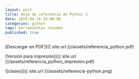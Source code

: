 ```yaml
---
layout: post
title: Hoja de referencia de Python 3
date: 2019-04-16 19:00:00
categories: python
tags: herramientas resumen
published: true
---
```


[Descargar en PDF]({{ site.url }}/assets/referencia_python.pdf)

[Versión para impresión]({{ site.url }}/assets/referencia_python_impresion.pdf)

![clases]({{ site.url }}/assets/referencia-python.png)
